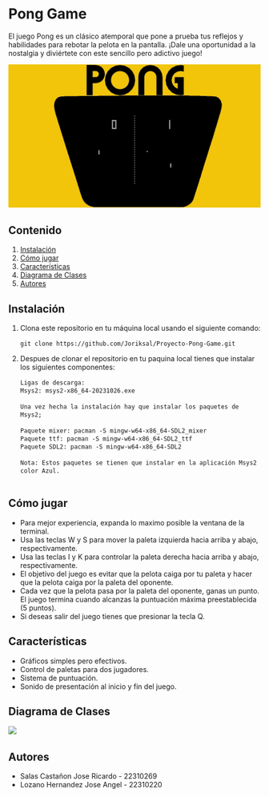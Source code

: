 # Pong Game

El juego Pong es un clásico atemporal que pone a prueba tus reflejos y habilidades para rebotar la pelota en la pantalla. ¡Dale una oportunidad a la nostalgia y diviértete con este sencillo pero adictivo juego!

![](/images/descarga01.jpg)

## Contenido

1. [Instalación](#instalación)
2. [Cómo jugar](#cómo-jugar)
3. [Características](#características)
4. [Diagrama de Clases](#diagrama-de-clases)
5. [Autores](#autores)

## Instalación

1. Clona este repositorio en tu máquina local usando el siguiente comando:

   ```shell
   git clone https://github.com/Joriksal/Proyecto-Pong-Game.git  

2. Despues de clonar el repositorio en tu paquina local tienes que instalar los siguientes componentes: 

    ```shell
    Ligas de descarga: 
   Msys2: msys2-x86_64-20231026.exe

    Una vez hecha la instalación hay que instalar los paquetes de Msys2;

    Paquete mixer: pacman -S mingw-w64-x86_64-SDL2_mixer
    Paquete ttf: pacman -S mingw-w64-x86_64-SDL2_ttf
    Paquete SDL2: pacman -S mingw-w64-x86_64-SDL2

   Nota: Estos paquetes se tienen que instalar en la aplicación Msys2 color Azul. 


## Cómo jugar
- Para mejor experiencia, expanda lo maximo posible la ventana de la terminal.
- Usa las teclas W y S para mover la paleta izquierda hacia arriba y abajo, respectivamente.
- Usa las teclas I y K para controlar la paleta derecha hacia arriba y abajo, respectivamente.
- El objetivo del juego es evitar que la pelota caiga por tu paleta y hacer que la pelota caiga por la paleta del oponente.
- Cada vez que la pelota pasa por la paleta del oponente, ganas un punto.
El juego termina cuando alcanzas la puntuación máxima preestablecida (5 puntos).
- Si deseas salir del juego tienes que presionar la tecla Q.

## Características
- Gráficos simples pero efectivos.
- Control de paletas para dos jugadores.
- Sistema de puntuación.
- Sonido de presentación al inicio y fin del juego.

## Diagrama de Clases

![](/images/diagramapong.png)

## Autores
- Salas Castañon Jose Ricardo - 22310269
- Lozano Hernandez Jose Angel - 22310220